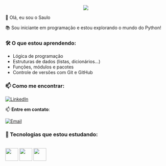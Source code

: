 <p align="center">
  <img src="https://readme-typing-svg.herokuapp.com?font=Fira+Code&size=20&pause=1000&color=22DDDD&center=true&vCenter=true&width=460&lines=Olá%2C+eu+sou+programador+em+Python!;Aprendendo+a+programar+com+dedicação.">
</p>
 👋 Olá, eu sou o Saulo

📚 Sou iniciante em programação e estou explorando o mundo do Python!

### 🛠 O que estou aprendendo:
- Lógica de programação
- Estruturas de dados (listas, dicionários…)
- Funções, módulos e pacotes
- Controle de versões com Git e GitHub

### 📫 Como me encontrar:

[![LinkedIn](https://img.shields.io/badge/LinkedIn-0077B5?style=flat&logo=linkedin&logoColor=white)](https://www.linkedin.com/in/saulo-ribeiro-a89023374?utm_source=share&utm_cam-paign=share_via&utm_content=profile&utm_medium=ios_app)

📫 **Entre em contato**:  

[![Email](https://img.shields.io/badge/Email-D14836?style=flat&logo=gmail&logoColor=white)](emailto:sauloribeiro037@gmail.com)

### 🚀 Tecnologias que estou estudando:
<div style="display in line_block"><br>
<img align="center" alt height="40" widht= "40" src="https://cdn.jsdelivr.net/gh/devicons/devicon@latest/icons/python/python-original.svg" /> 
<img align="center" alt height="40" widht= "40" src="https://images.icon-icons.com/3685/PNG/512/github_logo_icon_229278.png" />
<img align="center" alt height="40" widht= "40" src="https://mlohrktvfr9b.i.optimole.com/cb:CrDG.16d74/w:702/h:702/q:75/f:best/https://nerdstickers.com.br/wp-content/uploads/2022/10/products-147-GIT-ICON-1.png" />
</div>

